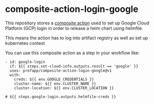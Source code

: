 # composite-action-login-google

This repository stores a [composite action](https://github.blog/changelog/2021-08-25-github-actions-reduce-duplication-with-action-composition/) used to set up Google Cloud Platform (GCP) login in order to release a helm chart using helmfile. 

This means the action has to log into artifact registry as well as set up kubernetes context

You can use this composite action as a step in your workflow like:
```
- id: google-login
  if: ${{ steps.set-cloud-info.outputs.result == 'google' }}
  uses: prefapp/composite-action-login-google@v1
  with:
    creds: ${{ env.GOOGLE_CREDENTIALS }}
    cluster-name: ${{ env.CLUSTER_NAME }}
    cluster-location: ${{ env.CLUSTER_LOCATION }}

# ${{ steps.google-login.outputs.helmfile-creds }}
```